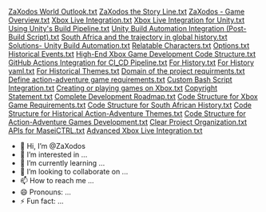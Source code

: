 [ZaXodos World Outlook.txt](https://github.com/user-attachments/files/18049044/ZaXodos.World.Outlook.txt)
[ZaXodos the Story Line.txt](https://github.com/user-attachments/files/18049043/ZaXodos.the.Story.Line.txt)
[ZaXodos - Game Overview.txt](https://github.com/user-attachments/files/18049042/ZaXodos.-.Game.Overview.txt)
[Xbox Live Integration.txt](https://github.com/user-attachments/files/18049041/Xbox.Live.Integration.txt)
[Xbox Live Integration for Unity.txt](https://github.com/user-attachments/files/18049040/Xbox.Live.Integration.for.Unity.txt)
[Using Unity's Build Pipeline.txt](https://github.com/user-attachments/files/18049039/Using.Unity.s.Build.Pipeline.txt)
[Unity Build Automation Integration (Post-Build Script).txt](https://github.com/user-attachments/files/18049038/Unity.Build.Automation.Integration.Post-Build.Script.txt)
[South Africa and the trajectory in global history.txt](https://github.com/user-attachments/files/18049037/South.Africa.and.the.trajectory.in.global.history.txt)
[Solutions- Unity Build Automation.txt](https://github.com/user-attachments/files/18049036/Solutions-.Unity.Build.Automation.txt)
[Relatable Characters.txt](https://github.com/user-attachments/files/18049035/Relatable.Characters.txt)
[Options.txt](https://github.com/user-attachments/files/18049034/Options.txt)
[Historical Events.txt](https://github.com/user-attachments/files/18049033/Historical.Events.txt)
[High-End Xbox Game Development Code Structure.txt](https://github.com/user-attachments/files/18049032/High-End.Xbox.Game.Development.Code.Structure.txt)
[GitHub Actions Integration for CI_CD Pipeline.txt](https://github.com/user-attachments/files/18049031/GitHub.Actions.Integration.for.CI_CD.Pipeline.txt)
[For History.txt](https://github.com/user-attachments/files/18049030/For.History.txt)
[For History yaml.txt](https://github.com/user-attachments/files/18049029/For.History.yaml.txt)
[For Historical Themes.txt](https://github.com/user-attachments/files/18049028/For.Historical.Themes.txt)
[Domain of the project requirments.txt](https://github.com/user-attachments/files/18049027/Domain.of.the.project.requirments.txt)
[Define action-adventure game requirements.txt](https://github.com/user-attachments/files/18049026/Define.action-adventure.game.requirements.txt)
[Custom Bash Script Integration.txt](https://github.com/user-attachments/files/18049025/Custom.Bash.Script.Integration.txt)
[Creating or playing games on Xbox.txt](https://github.com/user-attachments/files/18049024/Creating.or.playing.games.on.Xbox.txt)
[Copyright Statement.txt](https://github.com/user-attachments/files/18049022/Copyright.Statement.txt)
[Complete Development Roadmap.txt](https://github.com/user-attachments/files/18049019/Complete.Development.Roadmap.txt)
[Code Structure for Xbox Game Requirements.txt](https://github.com/user-attachments/files/18049016/Code.Structure.for.Xbox.Game.Requirements.txt)
[Code Structure for South African History.txt](https://github.com/user-attachments/files/18049013/Code.Structure.for.South.African.History.txt)
[Code Structure for Historical Action-Adventure Themes.txt](https://github.com/user-attachments/files/18049008/Code.Structure.for.Historical.Action-Adventure.Themes.txt)
[Code Structure for Action-Adventure Games Development.txt](https://github.com/user-attachments/files/18049005/Code.Structure.for.Action-Adventure.Games.Development.txt)
[Clear Project Organization.txt](https://github.com/user-attachments/files/18049004/Clear.Project.Organization.txt)
[APIs for MaseiCTRL.txt](https://github.com/user-attachments/files/18049003/APIs.for.MaseiCTRL.txt)
[Advanced Xbox Live Integration.txt](https://github.com/user-attachments/files/18049002/Advanced.Xbox.Live.Integration.txt)
- 👋 Hi, I’m @ZaXodos
- 👀 I’m interested in ...
- 🌱 I’m currently learning ...
- 💞️ I’m looking to collaborate on ...
- 📫 How to reach me ...
- 😄 Pronouns: ...
- ⚡ Fun fact: ...

<!---
ZaXodos/ZaXodos is a ✨ special ✨ repository because its `README.md` (this file) appears on your GitHub profile.
You can click the Preview link to take a look at your changes.
--->
